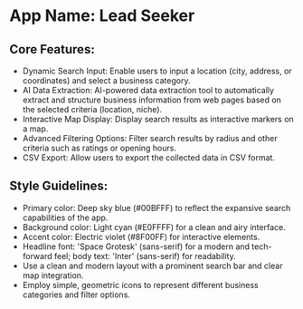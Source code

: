 # **App Name**: Lead Seeker

## Core Features:

- Dynamic Search Input: Enable users to input a location (city, address, or coordinates) and select a business category.
- AI Data Extraction: AI-powered data extraction tool to automatically extract and structure business information from web pages based on the selected criteria (location, niche).
- Interactive Map Display: Display search results as interactive markers on a map.
- Advanced Filtering Options: Filter search results by radius and other criteria such as ratings or opening hours.
- CSV Export: Allow users to export the collected data in CSV format.

## Style Guidelines:

- Primary color: Deep sky blue (#00BFFF) to reflect the expansive search capabilities of the app.
- Background color: Light cyan (#E0FFFF) for a clean and airy interface.
- Accent color: Electric violet (#8F00FF) for interactive elements.
- Headline font: 'Space Grotesk' (sans-serif) for a modern and tech-forward feel; body text: 'Inter' (sans-serif) for readability.
- Use a clean and modern layout with a prominent search bar and clear map integration.
- Employ simple, geometric icons to represent different business categories and filter options.